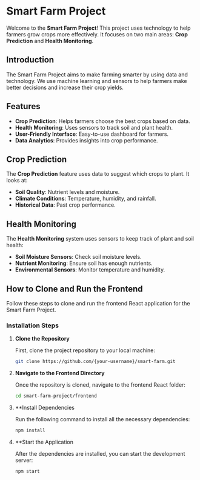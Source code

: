 # Smart Farm Project

Welcome to the **Smart Farm Project**! This project uses technology to help farmers grow crops more effectively. It focuses on two main areas: **Crop Prediction** and **Health Monitoring**.

## Introduction

The Smart Farm Project aims to make farming smarter by using data and technology. We use machine learning and sensors to help farmers make better decisions and increase their crop yields.

## Features

- **Crop Prediction**: Helps farmers choose the best crops based on data.
- **Health Monitoring**: Uses sensors to track soil and plant health.
- **User-Friendly Interface**: Easy-to-use dashboard for farmers.
- **Data Analytics**: Provides insights into crop performance.

## Crop Prediction

The **Crop Prediction** feature uses data to suggest which crops to plant. It looks at:

- **Soil Quality**: Nutrient levels and moisture.
- **Climate Conditions**: Temperature, humidity, and rainfall.
- **Historical Data**: Past crop performance.

## Health Monitoring

The **Health Monitoring** system uses sensors to keep track of plant and soil health:

- **Soil Moisture Sensors**: Check soil moisture levels.
- **Nutrient Monitoring**: Ensure soil has enough nutrients.
- **Environmental Sensors**: Monitor temperature and humidity.


## How to Clone and Run the Frontend

Follow these steps to clone and run the frontend React application for the Smart Farm Project.

### Installation Steps

1. **Clone the Repository**

   First, clone the project repository to your local machine:

   ```bash
   git clone https://github.com/{your-username}/smart-farm.git
   ```
2. **Navigate to the Frontend Directory**

   Once the repository is cloned, navigate to the frontend React folder:

   ```bash
   cd smart-farm-project/frontend
   ```
3. **Install Dependencies

   Run the following command to install all the necessary dependencies:   
   ```bash
   npm install
   ```
4. **Start the Application

   After the dependencies are installed, you can start the development server:
   ```bash
   npm start
   ```
